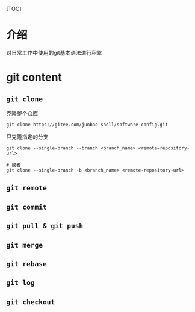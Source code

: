 [TOC]

# 介绍
对日常工作中使用的git基本语法进行积累

# git content

## `git clone`
克隆整个仓库
```git
git clone https://gitee.com/junbao-shell/software-config.git
```

只克隆指定的分支
```shell
git clone --single-branch --branch <branch_name> <remote=repository-url>

# 或者
git clone --single-branch -b <branch_name> <remote-repository-url>
```

## `git remote`

## `git commit`

## `git pull & git push`

## `git merge`

## `git rebase`

## `git log`

## `git checkout`




